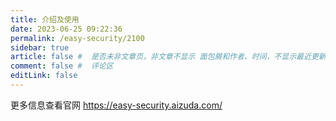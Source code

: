 ```yaml
---
title: 介绍及使用
date: 2023-06-25 09:22:36
permalink: /easy-security/2100
sidebar: true
article: false #  是否未非文章页，非文章不显示 面包屑和作者、时间，不显示最近更新栏，不会参与到最近更新文章的数据计算中
comment: false #  评论区
editLink: false
---
```


更多信息查看官网 https://easy-security.aizuda.com/